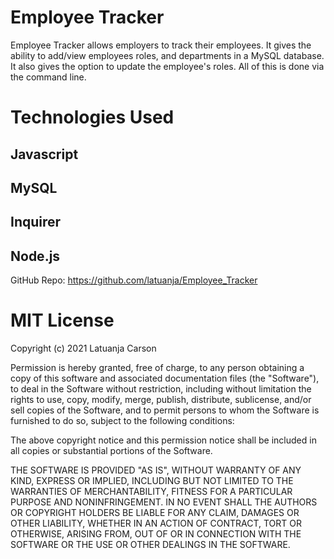 # Employee Tracker
Employee Tracker allows employers to track their employees.  It gives the ability to add/view employees roles, and departments in a MySQL database.  It also gives the option to update the employee's roles.  All of this is done via the command line.

# Technologies Used
## Javascript
## MySQL
## Inquirer
## Node.js

GitHub Repo: https://github.com/latuanja/Employee_Tracker

# MIT License

Copyright (c) 2021 Latuanja Carson

Permission is hereby granted, free of charge, to any person obtaining a copy
of this software and associated documentation files (the "Software"), to deal
in the Software without restriction, including without limitation the rights
to use, copy, modify, merge, publish, distribute, sublicense, and/or sell
copies of the Software, and to permit persons to whom the Software is
furnished to do so, subject to the following conditions:

The above copyright notice and this permission notice shall be included in all
copies or substantial portions of the Software.

THE SOFTWARE IS PROVIDED "AS IS", WITHOUT WARRANTY OF ANY KIND, EXPRESS OR
IMPLIED, INCLUDING BUT NOT LIMITED TO THE WARRANTIES OF MERCHANTABILITY,
FITNESS FOR A PARTICULAR PURPOSE AND NONINFRINGEMENT. IN NO EVENT SHALL THE
AUTHORS OR COPYRIGHT HOLDERS BE LIABLE FOR ANY CLAIM, DAMAGES OR OTHER
LIABILITY, WHETHER IN AN ACTION OF CONTRACT, TORT OR OTHERWISE, ARISING FROM,
OUT OF OR IN CONNECTION WITH THE SOFTWARE OR THE USE OR OTHER DEALINGS IN THE
SOFTWARE.

